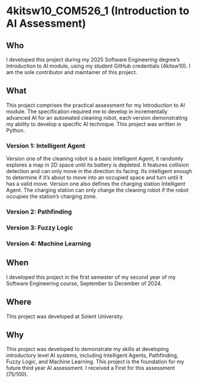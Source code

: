 # 4kitsw10_COM526_1 (Introduction to AI Assessment)
## Who 
I developed this project during my 2025 Software Engineering degree’s Introduction to AI module, using my student GitHub credentials (4kitsw10). I am the sole contributor and maintainer of this project. 

## What 
This project comprises the practical assessment for my Introduction to AI module. The specification required me to develop in incrementally advanced AI for an automated cleaning robot, each version demonstrating my ability to develop a specific AI technique. This project was written in Python.

### Version 1: Intelligent Agent
Version one of the cleaning robot is a basic Intelligent Agent, it randomly explores a map in 2D space until its battery is depleted. It features collision detection and can only move in the direction its facing. Its intelligent enough to determine if it’s about to move into an occupied space and turn until it has a valid move. Version one also defines the charging station Intelligent Agent. The charging station can only charge the cleaning robot if the robot occupies the station’s charging zone.

### Version 2: Pathfinding

### Version 3: Fuzzy Logic

### Version 4: Machine Learning

## When 
I developed this project in the first semester of my second year of my Software Engineering course, September to December of 2024.

## Where 
This project was developed at Solent University. 

## Why
This project was developed to demonstrate my skills at developing introductory level AI systems, including Intelligent Agents, Pathfinding, Fuzzy Logic, and Machine Learning. This project is the foundation for my future third year AI assessment. I received a First for this assessment (75/100).
